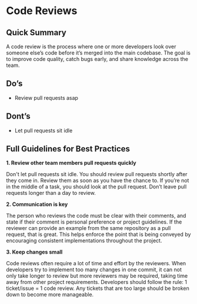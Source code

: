 # Code Reviews

## Quick Summary

A code review is the process where one or more developers look over someone else’s code before it’s merged into the main codebase. The goal is to improve code quality, catch bugs early, and share knowledge across the team.

## Do’s
- Review pull requests asap 

## Dont’s
- Let pull requests sit idle

## Full Guidelines for Best Practices

**1. Review other team members pull requests quickly**

Don't let pull requests sit idle. You should review pull requests shortly after they come in. Review them as soon as you have the chance to. If you’re not in the middle of a task, you should look at the pull request. Don’t leave pull requests longer than a day to review. 

**2. Communication is key**

The person who reviews the code must be clear with their comments, and state if their comment is personal preference or project guidelines. If the reviewer can provide an example from the same repository as a pull request, that is great. This helps enforce the point that is being conveyed by encouraging consistent implementations throughout the project.

**3. Keep changes small**

Code reviews often require a lot of time and effort by the reviewers. When developers try to implement too many changes in one commit, it can not only take longer to review but more reviewers may be required, taking time away from other project requirements. Developers should follow the rule: 1 ticket/issue = 1 code review. Any tickets that are too large should be broken down to become more manageable.